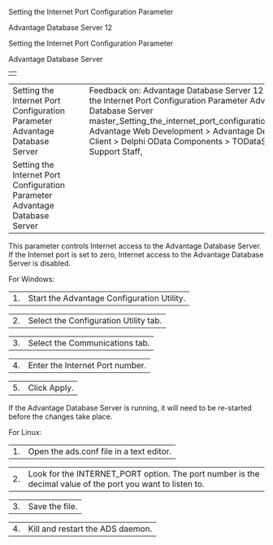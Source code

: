 Setting the Internet Port Configuration Parameter




Advantage Database Server 12  

Setting the Internet Port Configuration Parameter

Advantage Database Server

|  |
| --- |
|  |

|  |  |  |  |  |
| --- | --- | --- | --- | --- |
| Setting the Internet Port Configuration Parameter  Advantage Database Server |  |  | Feedback on: Advantage Database Server 12 - Setting the Internet Port Configuration Parameter Advantage Database Server master\_Setting\_the\_internet\_port\_configuration\_parameter Advantage Web Development > Advantage Delphi OData Client > Delphi OData Components > TODataSet / Dear Support Staff, |  |
| Setting the Internet Port Configuration Parameter  Advantage Database Server |  |  |  |  |

This parameter controls Internet access to the Advantage Database Server. If the Internet port is set to zero, Internet access to the Advantage Database Server is disabled.

For Windows:

|  |  |
| --- | --- |
| 1. | Start the Advantage Configuration Utility. |

|  |  |
| --- | --- |
| 2. | Select the Configuration Utility tab. |

|  |  |
| --- | --- |
| 3. | Select the Communications tab. |

|  |  |
| --- | --- |
| 4. | Enter the Internet Port number. |

|  |  |
| --- | --- |
| 5. | Click Apply. |

If the Advantage Database Server is running, it will need to be re-started before the changes take place.

For Linux:

|  |  |
| --- | --- |
| 1. | Open the ads.conf file in a text editor. |

|  |  |
| --- | --- |
| 2. | Look for the INTERNET\_PORT option. The port number is the decimal value of the port you want to listen to. |

|  |  |
| --- | --- |
| 3. | Save the file. |

|  |  |
| --- | --- |
| 4. | Kill and restart the ADS daemon. |